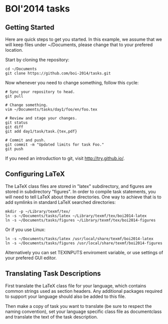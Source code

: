 BOI'2014 tasks
==============

Getting Started
---------------

Here are quick steps to get you started. In this example, we assume
that we will keep files under ~/Documents, please change that to
your prefered location.

Start by cloning the repository:

    cd ~/Documents
    git clone https://github.com/boi-2014/tasks.git

Now whenever you need to change something, follow this cycle:

    # Sync your repository to head.
    git pull

    # Change something.
    vim ~/Documents/tasks/day1/foo/en/foo.tex

    # Review and stage your changes.
    git status
    git diff
    git add day1/task/task.{tex,pdf}

    # Commit and push.
    git commit -m "Updated limits for task Foo."
    git push

If you need an introduction to git, visit http://try.github.io/.

Configuring LaTeX
-----------------

The LaTeX class files are stored in "latex" subdirectory,
and figures are stored in subdirectory "figures".
In order to compile task statements, you will need to tell
LaTeX about these directories.
One way to achieve that is to add symlinks in standard LaTeX searched directories:

    mkdir -p ~/Library/texmf/tex/
    ln -s ~/Documents/tasks/latex ~/Library/texmf/tex/boi2014-latex
    ln -s ~/Documents/tasks/figures ~/Library/texmf/tex/boi2014-figures

Or if you use Linux:

    ln -s ~/Documents/tasks/latex /usr/local/share/texmf/boi2014-latex
    ln -s ~/Documents/tasks/figures /usr/local/share/texmf/boi2014-figures
    
Alternatively you can set TEXINPUTS enviroment variable, or use settings
of your prefered GUI editor.

Translating Task Descriptions
-----------------------------

First translate the LaTeX class file for your language, which contains common
strings used as section headers. Any additional packages required to support
your language should also be added to this file.

Then make a copy of task you want to translate (be sure to respect the naming
convention), set your language specific class file as documentclass and
translate the text of the task description.
